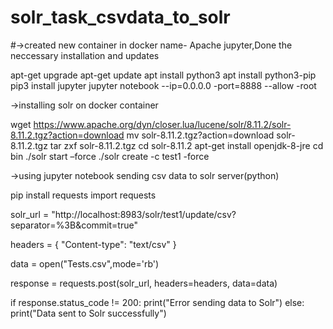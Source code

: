 # solr_task_csvdata_to_solr

#->created new container in docker name- Apache jupyter,Done the neccessary installation and updates 

apt-get upgrade
apt-get update
apt install python3
apt install python3-pip
pip3 install jupyter
jupyter notebook --ip=0.0.0.0 -port=8888 --allow -root

->installing solr on docker container 

wget https://www.apache.org/dyn/closer.lua/lucene/solr/8.11.2/solr-8.11.2.tgz?action=download
mv solr-8.11.2.tgz\?action\=download solr-8.11.2.tgz
tar zxf solr-8.11.2.tgz
cd solr-8.11.2
apt-get install openjdk-8-jre
cd bin
./solr start –force
./solr create -c test1 -force

->using jupyter notebook sending csv data to solr server(python)

pip install requests
import requests


solr_url = "http://localhost:8983/solr/test1/update/csv?separator=%3B&commit=true"

headers = {
    "Content-type": "text/csv"
}

data = open("Tests.csv",mode='rb')

response = requests.post(solr_url, headers=headers, data=data)

if response.status_code != 200:
    print("Error sending data to Solr")
else:
    print("Data sent to Solr successfully")
